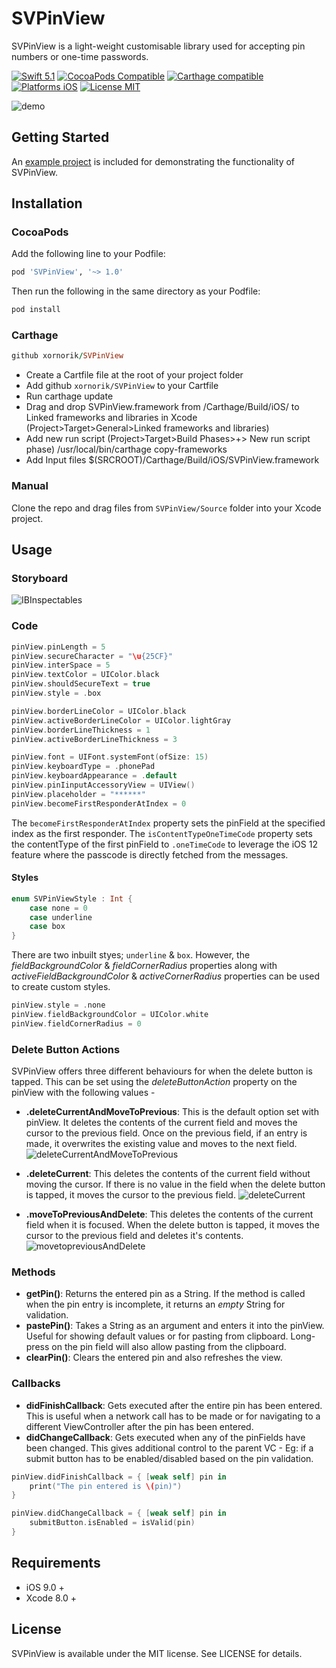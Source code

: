 # SVPinView
SVPinView is a light-weight customisable library used for accepting pin numbers or one-time passwords.

[![Swift 5.1](https://img.shields.io/badge/Swift-5.1-orange.svg?style=flat)](https://developer.apple.com/swift/)
[![CocoaPods Compatible](https://img.shields.io/cocoapods/v/SVPinView.svg)](https://developer.apple.com/swift/)
[![Carthage compatible](https://img.shields.io/badge/Carthage-compatible-4BC51D.svg?style=flat)](https://github.com/Carthage/Carthage)
[![Platforms iOS](https://img.shields.io/badge/Platforms-iOS-lightgray.svg?style=flat)](http://www.apple.com/ios/)
[![License MIT](https://img.shields.io/badge/License-MIT-lightgrey.svg?style=flat)](https://opensource.org/licenses/MIT)

![demo](SVPinView/Screenshots/SVPinView.gif)

## Getting Started

An [example project](https://github.com/xornorik/SVPinView/blob/master/SVPinView/Example) is included for demonstrating the functionality of SVPinView.


## Installation

### CocoaPods

Add the following line to your Podfile:

```ruby
pod 'SVPinView', '~> 1.0'
```

Then run the following in the same directory as your Podfile:
```ruby
pod install
```

### Carthage

```ruby
github xornorik/SVPinView
```

- Create a Cartfile file at the root of your project folder
- Add github `xornorik/SVPinView` to your Cartfile
- Run carthage update
- Drag and drop SVPinView.framework from /Carthage/Build/iOS/ to Linked frameworks and libraries in Xcode (Project>Target>General>Linked frameworks and libraries)
- Add new run script (Project>Target>Build Phases>+> New run script phase) /usr/local/bin/carthage copy-frameworks
- Add Input files $(SRCROOT)/Carthage/Build/iOS/SVPinView.framework

### Manual

Clone the repo and drag files from `SVPinView/Source` folder into your Xcode project.

## Usage

### Storyboard
![IBInspectables](SVPinView/Screenshots/IBInspectables.png)

### Code
```swift
pinView.pinLength = 5
pinView.secureCharacter = "\u{25CF}"
pinView.interSpace = 5
pinView.textColor = UIColor.black
pinView.shouldSecureText = true
pinView.style = .box

pinView.borderLineColor = UIColor.black
pinView.activeBorderLineColor = UIColor.lightGray
pinView.borderLineThickness = 1
pinView.activeBorderLineThickness = 3

pinView.font = UIFont.systemFont(ofSize: 15)
pinView.keyboardType = .phonePad
pinView.keyboardAppearance = .default
pinView.pinIinputAccessoryView = UIView()
pinView.placeholder = "******"
pinView.becomeFirstResponderAtIndex = 0
```
The `becomeFirstResponderAtIndex` property sets the pinField at the specified index as the first responder.
The `isContentTypeOneTimeCode` property sets the contentType of the first pinField to `.oneTimeCode` to leverage the iOS 12 feature where the passcode is directly fetched from the messages. 

#### Styles
```swift
enum SVPinViewStyle : Int {
    case none = 0
    case underline
    case box
}
```
There are two inbuilt styes; `underline` & `box`. However, the *fieldBackgroundColor* & *fieldCornerRadius* properties along with *activeFieldBackgroundColor* & *activeCornerRadius* properties can be used to create custom styles.
```swift
pinView.style = .none
pinView.fieldBackgroundColor = UIColor.white
pinView.fieldCornerRadius = 0
```

### Delete Button Actions

SVPinView offers three different behaviours for when the delete button is tapped. This can be set using the *deleteButtonAction* property on the pinView with the following values -  

- **.deleteCurrentAndMoveToPrevious**: 
This is the default option set with pinView. It deletes the contents of the current field and moves the cursor to the previous field. Once on the previous field, if an entry is made, it overwrites the existing value and moves to the next field.  
![deleteCurrentAndMoveToPrevious](SVPinView/Screenshots/deleteCurrentAndMoveToPrevious.gif)

- **.deleteCurrent**: 
This deletes the contents of the current field without moving the cursor. If there is no value in the field when the delete button is tapped, it moves the cursor to the previous field.
![deleteCurrent](SVPinView/Screenshots/deleteCurrent.gif)

- **.moveToPreviousAndDelete**:
This deletes the contents of the current field when it is focused. When the delete button is tapped, it moves the cursor to the previous field and deletes it's contents.
![movetopreviousAndDelete](SVPinView/Screenshots/movetopreviousAndDelete.gif)

### Methods

- **getPin()**: Returns the entered pin as a String. If the method is called when the pin entry is incomplete, it returns an *empty* String for validation.
- **pastePin()**: Takes a String as an argument and enters it into the pinView. Useful for showing default values or for pasting from clipboard. Long-press on the pin field will also allow pasting from the clipboard.
- **clearPin()**: Clears the entered pin and also refreshes the view.

### Callbacks

- **didFinishCallback**: Gets executed after the entire pin has been entered. This is useful when a network call has to be made or for navigating to a different ViewController after the pin has been entered.
- **didChangeCallback**: Gets executed when any of the pinFields have been changed. This gives additional control to the parent VC - Eg: if a submit button has to be enabled/disabled based on the pin validation. 
```swift
pinView.didFinishCallback = { [weak self] pin in
    print("The pin entered is \(pin)")
}
```
```swift
pinView.didChangeCallback = { [weak self] pin in
    submitButton.isEnabled = isValid(pin)
}
```

## Requirements

- iOS 9.0 +
- Xcode 8.0 +

## License

SVPinView is available under the MIT license. See LICENSE for details.
